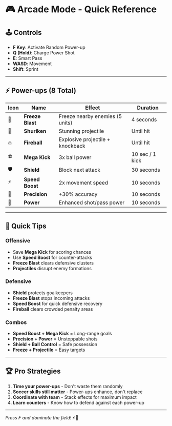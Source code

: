 # 🎮 Arcade Mode - Quick Reference

## 🕹️ **Controls**
- **F Key**: Activate Random Power-up
- **Q (Hold)**: Charge Power Shot
- **E**: Smart Pass
- **WASD**: Movement
- **Shift**: Sprint

---

## ⚡ **Power-ups (8 Total)**

| Icon | Name | Effect | Duration |
|------|------|--------|----------|
| 🧊 | **Freeze Blast** | Freeze nearby enemies (5 units) | 4 seconds |
| 🥷 | **Shuriken** | Stunning projectile | Until hit |
| 🔥 | **Fireball** | Explosive projectile + knockback | Until hit |
| ⚽ | **Mega Kick** | 3x ball power | 10 sec / 1 kick |
| 🛡️ | **Shield** | Block next attack | 30 seconds |
| ⚡ | **Speed Boost** | 2x movement speed | 10 seconds |
| 🎯 | **Precision** | +30% accuracy | 10 seconds |
| 💪 | **Power** | Enhanced shot/pass power | 10 seconds |

---

## 🎯 **Quick Tips**

### **Offensive**
- Save **Mega Kick** for scoring chances
- Use **Speed Boost** for counter-attacks
- **Freeze Blast** clears defensive clusters
- **Projectiles** disrupt enemy formations

### **Defensive**
- **Shield** protects goalkeepers
- **Freeze Blast** stops incoming attacks
- **Speed Boost** for quick defensive recovery
- **Fireball** clears crowded penalty areas

### **Combos**
- **Speed Boost + Mega Kick** = Long-range goals
- **Precision + Power** = Unstoppable shots
- **Shield + Ball Control** = Safe possession
- **Freeze + Projectile** = Easy targets

---

## 🏆 **Pro Strategies**
1. **Time your power-ups** - Don't waste them randomly
2. **Soccer skills still matter** - Power-ups enhance, don't replace
3. **Coordinate with team** - Stack effects for maximum impact
4. **Learn counters** - Know how to defend against each power-up

---

*Press F and dominate the field!* ⚡🥅 